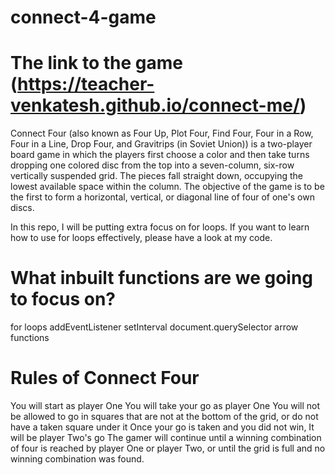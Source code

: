 # connect-4-game

# The link to the game (https://teacher-venkatesh.github.io/connect-me/)

Connect Four (also known as Four Up, Plot Four, Find Four, Four in a Row, Four in a Line, Drop Four, and Gravitrips (in Soviet Union)) is a two-player board game in which the players first choose a color and then take turns dropping one colored disc from the top into a seven-column, six-row vertically suspended grid. The pieces fall straight down, occupying the lowest available space within the column. The objective of the game is to be the first to form a horizontal, vertical, or diagonal line of four of one's own discs.

In this repo, I will be putting extra focus on for loops. If you want to learn how to use for loops effectively, please have a look at my code.

# What inbuilt functions are we going to focus on?
for loops
addEventListener
setInterval
document.querySelector
arrow functions

# Rules of Connect Four
You will start as player One
You will take your go as player One
You will not be allowed to go in squares that are not at the bottom of the grid, or do not have a taken square under it
Once your go is taken and you did not win, It will be player Two's go
The gamer will continue until a winning combination of four is reached by player One or player Two, or until the grid is full and no winning combination was found.